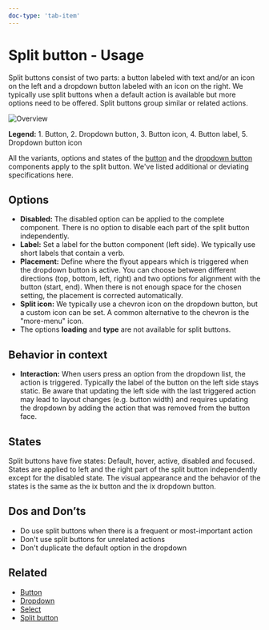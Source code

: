 ```yaml
---
doc-type: 'tab-item'
---
```

# Split button - Usage

Split buttons consist of two parts: a button labeled with text and/or an icon on the left and a dropdown button labeled with an icon on the right. We typically use split buttons when a default action is available but more options need to be offered. Split buttons group similar or related actions.

![Overview](https://www.figma.com/design/wEptRgAezDU1z80Cn3eZ0o/iX-Documentation-illustrations?node-id=5888-8071&t=rJDt18BP7skzAPnM-4)

**Legend:** 1. Button, 2. Dropdown button, 3. Button icon, 4. Button label, 5. Dropdown button icon

All the variants, options and states of the [button](../button/index.mdx) and the [dropdown button](../dropdown-button/index.mdx) components apply to the split button. We've listed additional or deviating specifications here.

## Options

- **Disabled:** The disabled option can be applied to the complete component. There is no option to disable each part of the split button independently.
- **Label:** Set a label for the button component (left side). We typically use short labels that contain a verb.
- **Placement:** Define where the flyout appears which is triggered when the dropdown button is active. You can choose between different directions (top, bottom, left, right) and two options for alignment with the button (start, end). When there is not enough space for the chosen setting, the placement is corrected automatically.
- **Split icon:** We typically use a chevron icon on the dropdown button, but a custom icon can be set. A common alternative to the chevron is the "more-menu" icon.
- The options **loading** and **type** are not available for split buttons.

## Behavior in context

- **Interaction:** When users press an option from the dropdown list, the action is triggered. Typically the label of the button on the left side stays static. Be aware that updating the left side with the last triggered action may lead to layout changes (e.g. button width) and requires updating the dropdown by adding the action that was removed from the button face.

## States

Split buttons have five states: Default, hover, active, disabled and focused. States are applied to left and the right part of the split button independently except for the disabled state. The visual appearance and the behavior of the states is the same as the ix button and the ix dropdown button.

## Dos and Don’ts

- Do use split buttons when there is a frequent or most-important action
- Don't use split buttons for unrelated actions
- Don't duplicate the default option in the dropdown

## Related

- [Button](../button)
- [Dropdown](../dropdown)
- [Select](../select)
- [Split button](../split-button)

